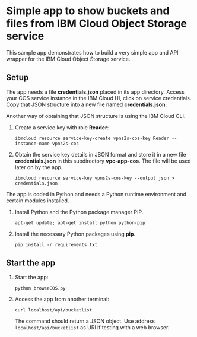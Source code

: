 # Simple app to show buckets and files from IBM Cloud Object Storage service

This sample app demonstrates how to build a very simple app and API wrapper for the IBM Cloud Object Storage service.

## Setup
The app needs a file **credentials.json** placed in its app directory. Access your COS service instance in the IBM Cloud UI, click on service credentials. Copy that JSON structure into a new file named **credentials.json**.

Another way of obtaining that JSON structure is using the IBM Cloud CLI.
1. Create a service key with role **Reader**:
   ```
   ibmcloud resource service-key-create vpns2s-cos-key Reader --instance-name vpns2s-cos
   ```
  
2. Obtain the service key details in JSON format and store it in a new file **credentials.json** in this subdirectory **vpc-app-cos**. The file will be used later on by the app.
   ```
   ibmcloud resource service-key vpns2s-cos-key --output json > credentials.json
   ```

The app is coded in Python and needs a Python runtime environment and certain modules installed.
1. Install Python and the Python package manager PIP.
   ```
   apt-get update; apt-get install python python-pip
   ```
2. Install the necessary Python packages using **pip**.
   ```
   pip install -r requirements.txt
   ```

## Start the app
   
1. Start the app:
   ```
   python browseCOS.py
   ```
2. Access the app from another terminal:
   ```
   curl localhost/api/bucketlist
   ```
   The command should return a JSON object. Use address `localhost/api/bucketlist` as URI if testing with a web browser.
